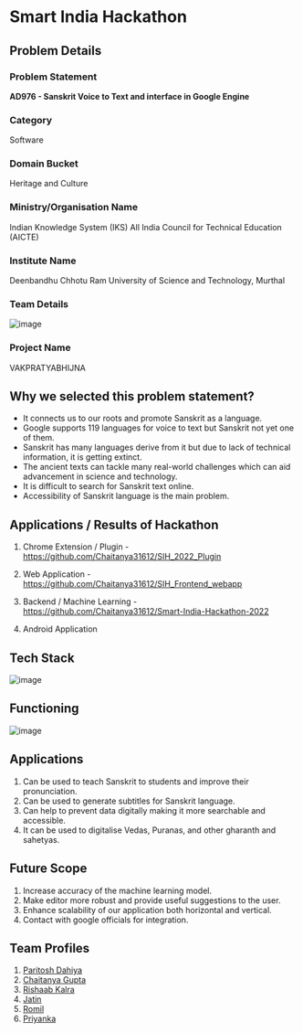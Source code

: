 # Smart India Hackathon

## Problem Details

### Problem Statement
**AD976 - Sanskrit Voice to Text and interface in Google Engine**

### Category
Software

### Domain Bucket
Heritage and Culture

### Ministry/Organisation Name
Indian Knowledge System (IKS)
All India Council for Technical Education (AICTE)

### Institute Name
Deenbandhu Chhotu Ram University of Science and Technology, Murthal

### Team Details
![image](https://user-images.githubusercontent.com/54992097/201528428-481e12ef-a9df-4258-8abd-188385f3360d.png)

### Project Name
VAKPRATYABHIJNA

## Why we selected this problem statement?

- It connects us to our roots and promote Sanskrit as a language.
- Google supports 119 languages for voice to text but Sanskrit not yet one of them.
- Sanskrit has many languages derive from it but due to lack of technical information, it is getting extinct.
- The ancient texts can tackle many real-world challenges which can aid advancement in science and technology.
- It is difficult to search for Sanskrit text online.
- Accessibility of Sanskrit language is the main problem.


## Applications / Results of Hackathon

1. Chrome Extension / Plugin - https://github.com/Chaitanya31612/SIH_2022_Plugin

2. Web Application - https://github.com/Chaitanya31612/SIH_Frontend_webapp

3. Backend / Machine Learning - https://github.com/Chaitanya31612/Smart-India-Hackathon-2022

4. Android Application

## Tech Stack

![image](https://user-images.githubusercontent.com/54992097/201528665-01a19a85-2508-4aa8-8f98-41c99e080d6a.png)

## Functioning

![image](https://user-images.githubusercontent.com/54992097/201528705-37492fde-9025-4f3a-a5a8-7c13aa1a34aa.png)


## Applications

1. Can be used to teach Sanskrit to students and improve their pronunciation.
2. Can be used to generate subtitles for Sanskrit language.
3. Can help to prevent data digitally making it more searchable and accessible.
4. It can be used to digitalise Vedas, Puranas, and other gharanth and sahetyas.

## Future Scope

1. Increase accuracy of the machine learning model.
2. Make editor more robust and provide useful suggestions to the user.
3. Enhance scalability of our application both horizontal and vertical.
4. Contact with google officials for integration.

## Team Profiles

1. [Paritosh Dahiya](https://github.com/hnhparitosh)
2. [Chaitanya Gupta](https://github.com/Chaitanya31612)
3. [Rishaab Kalra](https://github.com/PeaPals)
4. [Jatin](https://github.com/JATINCHOKKAR)
5. [Romil](https://github.com/)
6. [Priyanka](https://github.com/priyanka0906)
